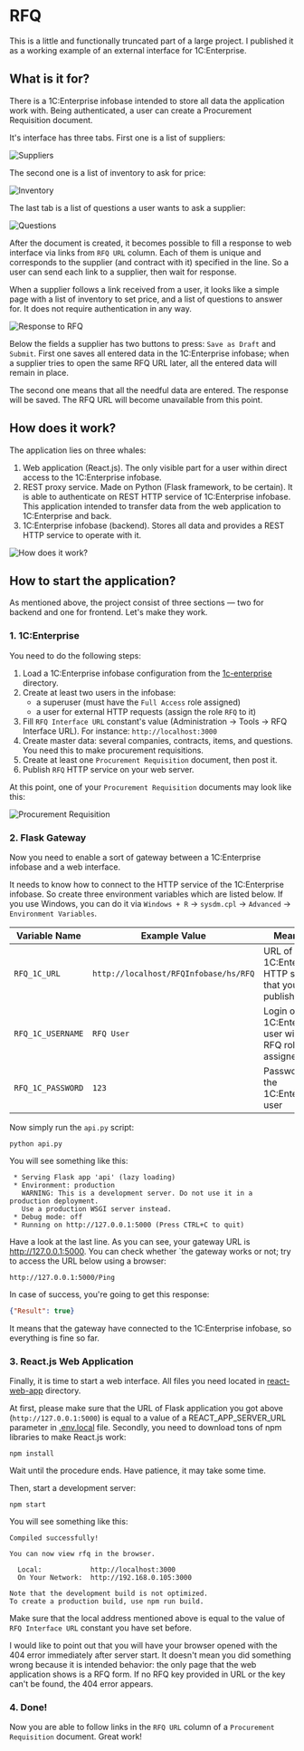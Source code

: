 # RFQ

This is a little and functionally truncated part of a large project. I published it as a working example of an external interface for 1C:Enterprise.

## What is it for?

There is a 1C:Enterprise infobase intended to store all data the application work with. Being authenticated, a user can create a Procurement Requisition document.

It's interface has three tabs. First one is a list of suppliers:

![Suppliers](images/pr-suppliers-tab.png)

The second one is a list of inventory to ask for price:

![Inventory](images/pr-inventory-tab.png)

The last tab is a list of questions a user wants to ask a supplier: 

![Questions](images/pr-questions-tab.png)

After the document is created, it becomes possible to fill a response to web interface via links from `RFQ URL` column. Each of them is unique and corresponds to the supplier (and contract with it) specified in the line. So a user can send each link to a supplier, then wait for response.

When a supplier follows a link received from a user, it looks like a simple page with a list of inventory to set price, and a list of questions to answer for. It does not require authentication in any way.

![Response to RFQ](images/response-to-rfq.png)

Below the fields a supplier has two buttons to press: `Save as Draft` and `Submit`. First one saves all entered data in the 1C:Enterprise infobase; when a supplier tries to open the same RFQ URL later, all the entered data will remain in place.

The second one means that all the needful data are entered. The response will be saved. The RFQ URL will become unavailable from this point.

## How does it work?

The application lies on three whales:

1. Web application (React.js). The only visible part for a user within direct access to the 1C:Enterprise infobase. 
2. REST proxy service. Made on Python (Flask framework, to be certain). It is able to authenticate on REST HTTP service of 1C:Enterprise infobase. This application intended to transfer data from the web application to 1C:Enterprise and back.
3. 1C:Enterprise infobase (backend). Stores all data and provides a REST HTTP service to operate with it. 

![How does it work?](images/how-does-it-work.png)

## How to start the application?

As mentioned above, the project consist of three sections — two for backend and one for frontend. Let's make they work.

### 1. 1C:Enterprise

You need to do the following steps:

1. Load a 1C:Enterprise infobase configuration from the [1c-enterprise](1c-enterprise) directory.
2. Create at least two users in the infobase:
   - a superuser (must have the `Full Access` role assigned)
   - a user for external HTTP requests (assign the role `RFQ` to it)
3. Fill `RFQ Interface URL` constant's value (Administration → Tools → RFQ Interface URL). For instance: `http://localhost:3000`  
4. Create master data: several companies, contracts, items, and questions. You need this to make procurement requisitions.
5. Create at least one `Procurement Requisition` document, then post it.
6. Publish `RFQ` HTTP service on your web server.

At this point, one of your `Procurement Requisition` documents may look like this:

![Procurement Requisition](images/procurement-requisition.png)

### 2. Flask Gateway

Now you need to enable a sort of gateway between a 1C:Enterprise infobase and a web interface.

It needs to know how to connect to the HTTP service of the 1C:Enterprise infobase. So create three environment variables which are listed below. If you use Windows, you can do it via `Windows + R` → `sysdm.cpl` → `Advanced` → `Environment Variables`.

| Variable Name     | Example Value                         | Meaning                                                       |
|-------------------|---------------------------------------|---------------------------------------------------------------|
| `RFQ_1C_URL`      | `http://localhost/RFQInfobase/hs/RFQ` | URL of the 1C:Enterprise HTTP service that you have published | 
| `RFQ_1C_USERNAME` | `RFQ User`                            | Login of a 1C:Enterprise user with the RFQ role assigned      |
| `RFQ_1C_PASSWORD` | `123`                                 | Password of the 1C:Enterprise user                            |

Now simply run the `api.py` script:

```commandline
python api.py
```

You will see something like this:

```
 * Serving Flask app 'api' (lazy loading)
 * Environment: production
   WARNING: This is a development server. Do not use it in a production deployment.
   Use a production WSGI server instead.
 * Debug mode: off
 * Running on http://127.0.0.1:5000 (Press CTRL+C to quit)
```

Have a look at the last line. As you can see, your gateway URL is http://127.0.0.1:5000. You can check whether `the gateway works or not; try to access the URL below using a browser:

```
http://127.0.0.1:5000/Ping
```

In case of success, you're going to get this response:

```json
{"Result": true}
```

It means that the gateway have connected to the 1C:Enterprise infobase, so everything is fine so far. 

### 3. React.js Web Application

Finally, it is time to start a web interface. All files you need located in [react-web-app](react-web-app) directory. 

At first, please make sure that the URL of Flask application you got above (`http://127.0.0.1:5000`) is equal to a value of a REACT_APP_SERVER_URL parameter in [.env.local](react-web-app/.env.local) file. Secondly, you need to download tons of npm libraries to make React.js work:

```commandline
npm install
```

Wait until the procedure ends. Have patience, it may take some time.

Then, start a development server:

```commandline
npm start
```

You will see something like this: 

```
Compiled successfully!

You can now view rfq in the browser.

  Local:            http://localhost:3000
  On Your Network:  http://192.168.0.105:3000

Note that the development build is not optimized.
To create a production build, use npm run build.
```

Make sure that the local address mentioned above is equal to the value of `RFQ Interface URL` constant you have set before.

I would like to point out that you will have your browser opened with the 404 error immediately after server start. It doesn't mean you did something wrong because it is intended behavior: the only page that the web application shows is a RFQ form. If no RFQ key provided in URL or the key can't be found, the 404 error appears. 

### 4. Done! 

Now you are able to follow links in the `RFQ URL` column of a `Procurement Requisition` document. Great work!